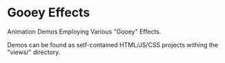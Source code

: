Gooey Effects
==============================
Animation Demos Employing Various "Gooey" Effects.

Demos can be found as self-contained HTML/JS/CSS projects withing the "views/" directory.


